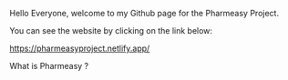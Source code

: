 Hello Everyone, welcome to my Github page for the Pharmeasy Project. 

You can see the website by clicking on the link below:

https://pharmeasyproject.netlify.app/

What is Pharmeasy ?


